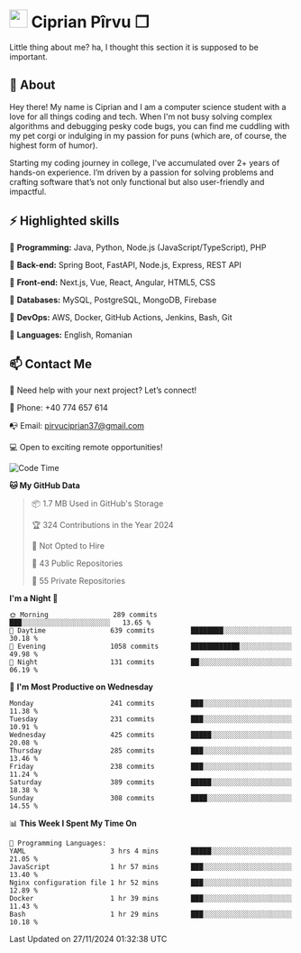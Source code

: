 # <img height="32px" src="https://user-images.githubusercontent.com/74038190/216122041-518ac897-8d92-4c6b-9b3f-ca01dcaf38ee.png"> Ciprian Pîrvu ❐ </h1>

Little thing about me? ha, I thought this section it is supposed to be important.

## 🧐 About

Hey there! My name is Ciprian and I am a computer science student with a love for all things coding and tech. When I'm not busy solving complex algorithms and debugging pesky code bugs, you can find me cuddling with my pet corgi or indulging in my passion for puns (which are, of course, the highest form of humor).

Starting my coding journey in college, I've accumulated over 2+ years of hands-on experience. I’m driven by a passion for solving problems and crafting software that’s not only functional but also user-friendly and impactful.


## ⚡ Highlighted skills

🎯 **Programming:** Java, Python, Node.js (JavaScript/TypeScript), PHP

🎯 **Back-end:** Spring Boot, FastAPI, Node.js, Express, REST API

🎯 **Front-end:** Next.js, Vue, React, Angular, HTML5, CSS

🎯 **Databases:** MySQL, PostgreSQL, MongoDB, Firebase

🎯 **DevOps:** AWS, Docker, GitHub Actions, Jenkins, Bash, Git

🎯 **Languages:** English, Romanian



## 📫 Contact Me

🤝 Need help with your next project? Let’s connect!

📱 Phone: +40 774 657 614

📭 Email: pirvuciprian37@gmail.com


💻 Open to exciting remote opportunities!

<!--START_SECTION:waka-->
![Code Time](http://img.shields.io/badge/Code%20Time-2%2C230%20hrs%2042%20mins-blue)

**🐱 My GitHub Data** 

> 📦 1.7 MB Used in GitHub's Storage 
 > 
> 🏆 324 Contributions in the Year 2024
 > 
> 🚫 Not Opted to Hire
 > 
> 📜 43 Public Repositories 
 > 
> 🔑 55 Private Repositories 
 > 
**I'm a Night 🦉** 

```text
🌞 Morning                289 commits         ███░░░░░░░░░░░░░░░░░░░░░░   13.65 % 
🌆 Daytime                639 commits         ████████░░░░░░░░░░░░░░░░░   30.18 % 
🌃 Evening                1058 commits        ████████████░░░░░░░░░░░░░   49.98 % 
🌙 Night                  131 commits         ██░░░░░░░░░░░░░░░░░░░░░░░   06.19 % 
```
📅 **I'm Most Productive on Wednesday** 

```text
Monday                   241 commits         ███░░░░░░░░░░░░░░░░░░░░░░   11.38 % 
Tuesday                  231 commits         ███░░░░░░░░░░░░░░░░░░░░░░   10.91 % 
Wednesday                425 commits         █████░░░░░░░░░░░░░░░░░░░░   20.08 % 
Thursday                 285 commits         ███░░░░░░░░░░░░░░░░░░░░░░   13.46 % 
Friday                   238 commits         ███░░░░░░░░░░░░░░░░░░░░░░   11.24 % 
Saturday                 389 commits         █████░░░░░░░░░░░░░░░░░░░░   18.38 % 
Sunday                   308 commits         ████░░░░░░░░░░░░░░░░░░░░░   14.55 % 
```


📊 **This Week I Spent My Time On** 

```text
💬 Programming Languages: 
YAML                     3 hrs 4 mins        █████░░░░░░░░░░░░░░░░░░░░   21.05 % 
JavaScript               1 hr 57 mins        ███░░░░░░░░░░░░░░░░░░░░░░   13.40 % 
Nginx configuration file 1 hr 52 mins        ███░░░░░░░░░░░░░░░░░░░░░░   12.89 % 
Docker                   1 hr 39 mins        ███░░░░░░░░░░░░░░░░░░░░░░   11.43 % 
Bash                     1 hr 29 mins        ███░░░░░░░░░░░░░░░░░░░░░░   10.18 % 
```


 Last Updated on 27/11/2024 01:32:38 UTC
<!--END_SECTION:waka-->
